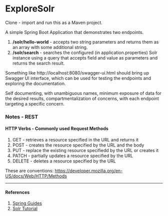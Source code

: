 # ExploreSolr
Clone - import and run this as a Maven project.

A simple Spring Boot Application that demonstrates two endpoints.

1. **/solr/hello-world** - accepts two string parameters and returns them as an array with some additional string.
2. **/solr/search** - searches the configured (in application.properties) Solr instance using a query that
   accepts field and value as parameters and returns the search result.

Something like http://localhost:8080/swagger-ui.html should bring up Swagger UI interface, which can be used
for testing the endpoints and exploring the documentation.

Self documenting, with unambiguous names, minimum exposure of data for the desired results,
compartmentalization of concerns, with each endpoint targeting a specific concern.

### Notes - REST
#### HTTP Verbs - Commonly used Request Methods
1. GET - retrieves a resource specified in the URL and returns it
2. POST - creates the resource specified by the URL and the body
3. PUT - replace the existing resource specifiedd by the URL or creates it
4. PATCH - partially updates a resource specified by the URL
5. DELETE - deletes a resource specified by the URL

These are conventions: https://developer.mozilla.org/en-US/docs/Web/HTTP/Methods


---
#### References
1. [Spring Guides](https://spring.io/guides)
2. [Solr Tutorial](https://solr.apache.org/guide/8_11/solr-tutorial.html)

